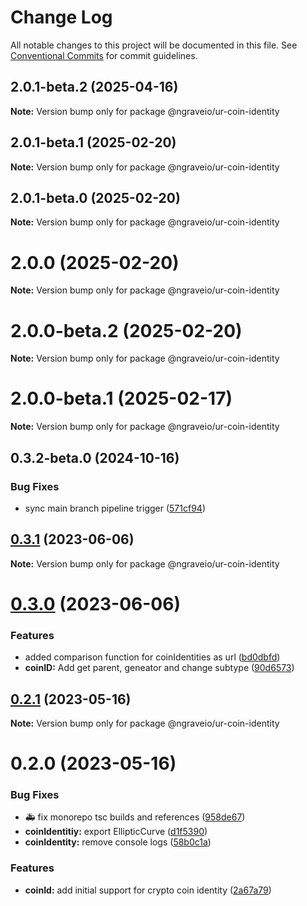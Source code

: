 # Change Log

All notable changes to this project will be documented in this file.
See [Conventional Commits](https://conventionalcommits.org) for commit guidelines.

## 2.0.1-beta.2 (2025-04-16)

**Note:** Version bump only for package @ngraveio/ur-coin-identity

## 2.0.1-beta.1 (2025-02-20)

**Note:** Version bump only for package @ngraveio/ur-coin-identity

## 2.0.1-beta.0 (2025-02-20)

**Note:** Version bump only for package @ngraveio/ur-coin-identity

# 2.0.0 (2025-02-20)

**Note:** Version bump only for package @ngraveio/ur-coin-identity

# 2.0.0-beta.2 (2025-02-20)

**Note:** Version bump only for package @ngraveio/ur-coin-identity

# 2.0.0-beta.1 (2025-02-17)

**Note:** Version bump only for package @ngraveio/ur-coin-identity

## 0.3.2-beta.0 (2024-10-16)

### Bug Fixes

- sync main branch pipeline trigger ([571cf94](https://github.com/ngraveio/ur-registry/commit/571cf94522a07f92ee7ee94bcd81f3cae9741b1c))

## [0.3.1](https://github.com/ngraveio/ur-registry/compare/@ngraveio/ur-coin-identity@0.3.0...@ngraveio/ur-coin-identity@0.3.1) (2023-06-06)

**Note:** Version bump only for package @ngraveio/ur-coin-identity

# [0.3.0](https://github.com/ngraveio/ur-registry/compare/@ngraveio/ur-coin-identity@0.2.1...@ngraveio/ur-coin-identity@0.3.0) (2023-06-06)

### Features

- added comparison function for coinIdentities as url ([bd0dbfd](https://github.com/ngraveio/ur-registry/commit/bd0dbfd420cbdb254f299f6af877ea25a280c008))
- **coinID:** Add get parent, geneator and change subtype ([90d6573](https://github.com/ngraveio/ur-registry/commit/90d6573bae18746692bcffecc3cc0224de6b03b4))

## [0.2.1](https://github.com/ngraveio/ur-registry/compare/@ngraveio/ur-coin-identity@0.2.0...@ngraveio/ur-coin-identity@0.2.1) (2023-05-16)

**Note:** Version bump only for package @ngraveio/ur-coin-identity

# 0.2.0 (2023-05-16)

### Bug Fixes

- :ambulance: fix monorepo tsc builds and references ([958de67](https://github.com/ngraveio/ur-registry/commit/958de6779f932820bf37a2781b54ed02cc4d4387))
- **coinIdentitiy:** export EllipticCurve ([d1f5390](https://github.com/ngraveio/ur-registry/commit/d1f53904dc2d465865699167c941c56d2559a8c0))
- **coinIdentity:** remove console logs ([58b0c1a](https://github.com/ngraveio/ur-registry/commit/58b0c1ad2de0771b5037e3caba296aa50c8360c1))

### Features

- **coinId:** add initial support for crypto coin identity ([2a67a79](https://github.com/ngraveio/ur-registry/commit/2a67a79371509f2d7202ea97a54e4648b93870b6))
